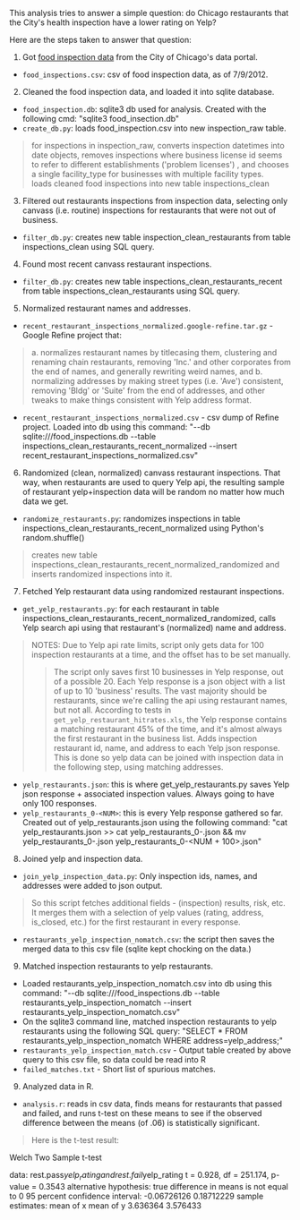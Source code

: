 This analysis tries to answer a simple question: do Chicago restaurants that the City's health inspection 
have a lower rating on Yelp? 

Here are the steps taken to answer that question:

1. Got [food inspection data](https://data.cityofchicago.org/Health-Human-Services/Food-Inspections/4ijn-s7e5)
from the City of Chicago's data portal.

* `food_inspections.csv`: csv of food inspection data, as of 7/9/2012.

2. Cleaned the food inspection data, and loaded it into sqlite database.

* `food_inspection.db`: sqlite3 db used for analysis. Created with the following cmd: "sqlite3 food_insection.db"
* `create_db.py`: loads food_inspection.csv into new inspection_raw table. 
> for inspections in inspection_raw, converts inspection datetimes into date objects, removes inspections where business license id seems to refer to different establishments ('problem licenses') , and chooses a single facility_type for businesses with multiple facility types.  
> loads cleaned food inspections into new table inspections_clean

3. Filtered out restaurants inspections from inspection data, selecting only canvass (i.e. routine) inspections for restaurants that were not out of business.
* `filter_db.py`: creates new table inspection_clean_restaurants from table inspections_clean using SQL query.

4. Found most recent canvass restaurant inspections.
* `filter_db.py`: creates new table inspections_clean_restaurants_recent from table inspections_clean_restaurants using SQL query.

5. Normalized restaurant names and addresses.
* `recent_restaurant_inspections_normalized.google-refine.tar.gz` - Google Refine project that: 
> a. normalizes restaurant names by titlecasing them, clustering and renaming chain restaurants, removing 'Inc.' and other corporates from the end of names, and generally rewriting weird names, and 
> b. normalizing addresses by making street types (i.e. 'Ave') consistent, removing 'Bldg' or 'Suite' from the end of addresses, and other tweaks to make things consistent with Yelp address format.
* `recent_restaurant_inspections_normalized.csv` - csv dump of Refine project. Loaded into db using this command: "--db sqlite:///food_inspections.db --table inspections_clean_restaurants_recent_normalized --insert recent_restaurant_inspections_normalized.csv"

6. Randomized (clean, normalized) canvass restaurant inspections. That way, when restaurants are used to query Yelp api, the resulting sample of restaurant yelp+inspection data will be random no matter how much data we get.
* `randomize_restaurants.py`: randomizes inspections in table inspections_clean_restaurants_recent_normalized using Python's random.shuffle()
> creates new table inspections_clean_restaurants_recent_normalized_randomized and inserts randomized inspections into it.

7. Fetched Yelp restaurant data using randomized restaurant inspections.
* `get_yelp_restaurants.py`: for each restaurant in table inspections_clean_restaurants_recent_normalized_randomized, calls Yelp search api using that restaurant's (normalized) name and address. 
> NOTES: Due to Yelp api rate limits, script only gets data for 100 inspection restaurants at a time, and the offset has to be set manually. 
>> The script only saves first 10 businesses in Yelp response, out of a possible 20.
>> Each Yelp response is a json object with a list of up to 10 'business' results. The vast majority should be restaurants, since we're calling the api using restaurant names, but not all. 
>> According to tests in `get_yelp_restaurant_hitrates.xls`, the Yelp response contains a matching restaurant 45% of the time, and it's almost always the first restaurant in the business list.
> Adds inspection restaurant id, name, and address to each Yelp json response. This is done so yelp data can be joined with inspection data in the following step, using matching addresses.
* `yelp_restaurants.json`: this is where get_yelp_restaurants.py saves Yelp json response + associated inspection values. Always going to have only 100 responses.
* `yelp_restaurants_0-<NUM>`: this is every Yelp response gathered so far. Created out of yelp_restaurants.json using the following command: "cat yelp_restaurants.json >> cat yelp_restaurants_0-<NUM>.json && mv yelp_restaurants_0-<NUM>.json yelp_restaurants_0-<NUM + 100>.json"

8. Joined yelp and inspection data.
* `join_yelp_inspection_data.py`: Only inspection ids, names, and addresses were added to json output. 
> So this script fetches additional fields - (inspection) results, risk, etc. 
> It merges them with a selection of yelp values (rating, address, is_closed, etc.) for the first restaurant in every response. 
* `restaurants_yelp_inspection_nomatch.csv`: the script then saves the merged data to this csv file (sqlite kept chocking on the data.) 

9. Matched inspection restaurants to yelp restaurants.
* Loaded restaurants_yelp_inspection_nomatch.csv into db using this command: "--db sqlite:///food_inspections.db --table restaurants_yelp_inspection_nomatch  --insert restaurants_yelp_inspection_nomatch.csv"
* On the sqlite3 command line, matched inspection restaurants to yelp restaurants using the following SQL query: "SELECT * FROM restaurants_yelp_inspection_nomatch WHERE address=yelp_address;"
* `restaurants_yelp_inspection_match.csv` - Output table created by above query to this csv file, so data could be read into R
* `failed_matches.txt` - Short list of spurious matches.

9. Analyzed data in R.
* `analysis.r`: reads in csv data, finds means for restaurants that passed and failed, and runs t-test on these means to see if the observed difference between the means (of .06) is statistically significant.
> Here is the t-test result:

  Welch Two Sample t-test
  
  data:  rest.pass$yelp_rating and rest.fail$yelp_rating 
  t = 0.928, df = 251.174, p-value = 0.3543
  alternative hypothesis: true difference in means is not equal to 0 
  95 percent confidence interval:
  -0.06726126  0.18712229 
  sample estimates:
  mean of x mean of y 
  3.636364  3.576433
